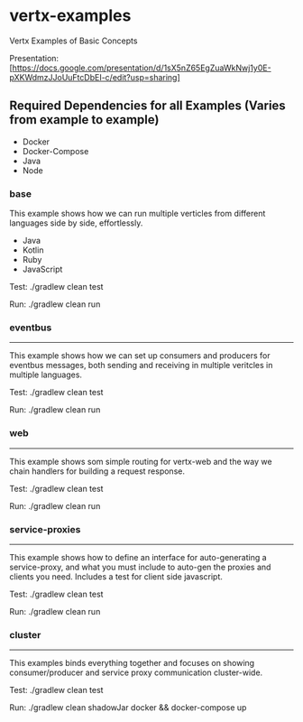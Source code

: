 # vertx-examples
Vertx Examples of Basic Concepts 

Presentation: [https://docs.google.com/presentation/d/1sX5nZ65EgZuaWkNwj1y0E-pXKWdmzJJoUuFtcDbEI-c/edit?usp=sharing]

## Required Dependencies for all Examples (Varies from example to example)

- Docker
- Docker-Compose
- Java
- Node

### base

This example shows how we can run multiple verticles from different languages side by side, effortlessly.

- Java
- Kotlin
- Ruby
- JavaScript

Test: ./gradlew clean test

Run: ./gradlew clean run

### eventbus

---

This example shows how we can set up consumers and producers for eventbus messages, both sending and receiving in multiple veritcles in multiple languages.

Test: ./gradlew clean test

Run: ./gradlew clean run

### web

---

This example shows som simple routing for vertx-web and the way we chain handlers for building a request response.

Test: ./gradlew clean test

Run: ./gradlew clean run

### service-proxies

---

This example shows how to define an interface for auto-generating a service-proxy, and what you must include to auto-gen the proxies and clients you need. Includes a test for client side javascript. 

Test: ./gradlew clean test

Run: ./gradlew clean run

### cluster

---

This examples binds everything together and focuses on showing consumer/producer and service proxy communication cluster-wide.

Test: ./gradlew clean test

Run: ./gradlew clean shadowJar docker && docker-compose up
